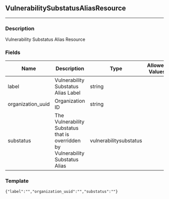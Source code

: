 ## VulnerabilitySubstatusAliasResource
---
### Description
Vulnerability Substatus Alias Resource
### Fields
| Name | Description | Type | Allowed Values | Required |
| ---- | ----------- | ---- | -------------- | -------- |
| label | Vulnerability Substatus Alias Label | string |  | false |
| organization_uuid | Organization ID | string |  | false |
| substatus | The Vulnerability Substatus that is overridden by Vulnerability Substatus Alias | vulnerabilitysubstatus |  | false |
### Template
```
{"label":"","organization_uuid":"","substatus":""}
```
